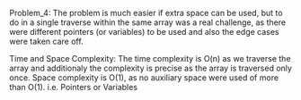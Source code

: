 Problem_4:
The problem is much easier if extra space can be used, but to do in a single traverse within the same array was a real 
challenge, as there were different pointers (or variables) to be used and also the edge cases were taken care off.

Time and Space Complexity:
The time complexity is O(n) as we traverse the array and additionaly the complexity is precise as the array is traversed 
only once.
Space complexity is O(1), as no auxiliary space were used of more than O(1). i.e. Pointers or Variables
